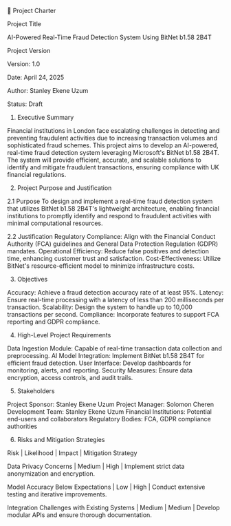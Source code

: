 📄 Project Charter

Project Title

AI-Powered Real-Time Fraud Detection System Using BitNet b1.58 2B4T

Project Version

Version: 1.0

Date: April 24, 2025

Author: Stanley Ekene Uzum

Status: Draft

1. Executive Summary

Financial institutions in London face escalating challenges in detecting and preventing fraudulent activities due to increasing transaction volumes and sophisticated fraud schemes. This project aims to develop an AI-powered, real-time fraud detection system leveraging Microsoft's BitNet b1.58 2B4T. The system will provide efficient, accurate, and scalable solutions to identify and mitigate fraudulent transactions, ensuring compliance with UK financial regulations.

2. Project Purpose and Justification

2.1 Purpose
To design and implement a real-time fraud detection system that utilizes BitNet b1.58 2B4T's lightweight architecture, enabling financial institutions to promptly identify and respond to fraudulent activities with minimal computational resources.

2.2 Justification
Regulatory Compliance: Align with the Financial Conduct Authority (FCA) guidelines and General Data Protection Regulation (GDPR) mandates.
Operational Efficiency: Reduce false positives and detection time, enhancing customer trust and satisfaction.
Cost-Effectiveness: Utilize BitNet's resource-efficient model to minimize infrastructure costs.​

3. Objectives

Accuracy: Achieve a fraud detection accuracy rate of at least 95%.
Latency: Ensure real-time processing with a latency of less than 200 milliseconds per transaction.
Scalability: Design the system to handle up to 10,000 transactions per second.
Compliance: Incorporate features to support FCA reporting and GDPR compliance.​

4. High-Level Project Requirements

Data Ingestion Module: Capable of real-time transaction data collection and preprocessing.
AI Model Integration: Implement BitNet b1.58 2B4T for efficient fraud detection.
User Interface: Develop dashboards for monitoring, alerts, and reporting.
Security Measures: Ensure data encryption, access controls, and audit trails.​

5. Stakeholders

Project Sponsor: Stanley Ekene Uzum
Project Manager: Solomon Cheren
Development Team: Stanley Ekene Uzum
Financial Institutions: Potential end-users and collaborators
Regulatory Bodies: FCA, GDPR compliance authorities

6. Risks and Mitigation Strategies

Risk | Likelihood | Impact | Mitigation Strategy

Data Privacy Concerns | Medium | High | Implement strict data anonymization and encryption.

Model Accuracy Below Expectations | Low | High | Conduct extensive testing and iterative improvements.

Integration Challenges with Existing Systems | Medium | Medium | Develop modular APIs and ensure thorough documentation.





























